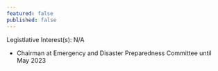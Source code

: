 ```yaml
---
featured: false
published: false
---
```

Legistlative Interest(s): N/A

* Chairman at Emergency and Disaster Preparedness Committee until May 2023